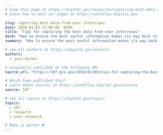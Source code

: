 ```yaml
---
# View this page at https://digital.gov/resources/capturing-best-data-from-user-interviews
# Learn how to edit our pages at https://workflow.digital.gov

slug: capturing-best-data-from-user-interviews
date: 2020-01-03 17:00:00 -0500
title: "Tips for capturing the best data from user interviews"
deck: "How to ensure the most useful information makes its way back to your team for further analysis"
summary: "How to ensure the most useful information makes its way back to your team for further analysis"

# see all authors at https://digital.gov/authors
authors:
  - jona-decker

# originally published at the following URL
source_url: "https://18f.gsa.gov/2016/02/09/tips-for-capturing-the-best-data-from-user-interviews/"

# Which team published this?
# Learn about sources at https://workflow.digital.gov/sources
source: 18f

# see all topics at https://digital.gov/topics
topics:
  - 18f
  - research
  - user-research

# Make it better ♥
---
```


